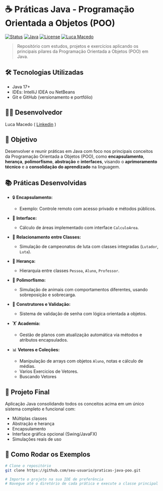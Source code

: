 # ☕ Práticas Java - Programação Orientada a Objetos (POO)

[![Status](https://img.shields.io/badge/status-em%20desenvolvimento-yellow)]()
[![Java](https://img.shields.io/badge/Java-17-red?logo=java&logoColor=white)]()
[![License](https://img.shields.io/badge/license-MIT-green)]()
[![Luca Macedo](https://img.shields.io/badge/autor-Luca%20Macedo-blue)](https://www.linkedin.com/in/luca-macedo-659124219/)

> Repositório com estudos, projetos e exercícios aplicando os principais pilares da Programação Orientada a Objetos (POO) em Java.


## 🛠️ Tecnologias Utilizadas

- Java 17+
- IDEs: IntelliJ IDEA ou NetBeans
- Git e GitHub (versionamento e portfólio)


## 👨‍💻 Desenvolvedor

Luca Macedo ( <a href="https://www.linkedin.com/in/luca-macedo-659124219/">Linkedin</a> )


## 🎯 Objetivo

Desenvolver e reunir práticas em Java com foco nos principais conceitos da Programação Orientada a Objetos (POO), como **encapsulamento**, **herança**, **polimorfismo**, **abstração** e **interfaces**, visando o **aprimoramento técnico** e a **consolidação do aprendizado** na linguagem.


## 📚 Práticas Desenvolvidas

- 🔒 **Encapsulamento:**  
  - Exemplo: Controle remoto com acesso privado e métodos públicos.

- 🧩 **Interface:**  
  - Cálculo de áreas implementado com interface `CalculoArea`.

- 🤝 **Relacionamento entre Classes:**  
  - Simulação de campeonatos de luta com classes integradas (`Lutador`, `Luta`).

- 🧬 **Herança:**  
  - Hierarquia entre classes `Pessoa`, `Aluno`, `Professor`.

- 🦁 **Polimorfismo:**  
  - Simulação de animais com comportamentos diferentes, usando sobreposição e sobrecarga.

- 🔐 **Construtores e Validação:**  
  - Sistema de validação de senha com lógica orientada a objetos.

- 🏋️ **Academia:**  
  - Gestão de planos com atualização automática via métodos e atributos encapsulados.

- 📊 **Vetores e Coleções:**  
  - Manipulação de arrays com objetos `Aluno`, notas e cálculo de médias.
  - Varios Exercicios de Vetores.
  - Buscando Vetores


## 🧪 Projeto Final

Aplicação Java consolidando todos os conceitos acima em um único sistema completo e funcional com:
- Múltiplas classes
- Abstração e herança
- Encapsulamento
- Interface gráfica opcional (Swing/JavaFX)
- Simulações reais de uso


## 🚀 Como Rodar os Exemplos

```bash
# Clone o repositório
git clone https://github.com/seu-usuario/praticas-java-poo.git

# Importe o projeto na sua IDE de preferência
# Navegue até o diretório de cada prática e execute a classe principal

